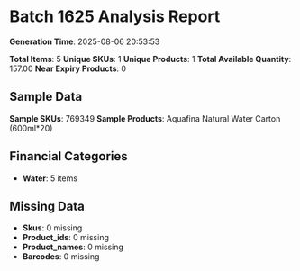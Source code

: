 # Batch 1625 Analysis Report

**Generation Time**: 2025-08-06 20:53:53

**Total Items**: 5
**Unique SKUs**: 1
**Unique Products**: 1
**Total Available Quantity**: 157.00
**Near Expiry Products**: 0

## Sample Data
**Sample SKUs**: 769349
**Sample Products**: Aquafina Natural Water Carton (600ml*20)

## Financial Categories
- **Water**: 5 items

## Missing Data
- **Skus**: 0 missing
- **Product_ids**: 0 missing
- **Product_names**: 0 missing
- **Barcodes**: 0 missing
